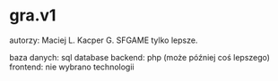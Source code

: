 # gra.v1
autorzy: Maciej L. Kacper G.
SFGAME tylko lepsze.

baza danych: sql database
backend: php (może później coś lepszego) 
frontend: nie wybrano technologii
